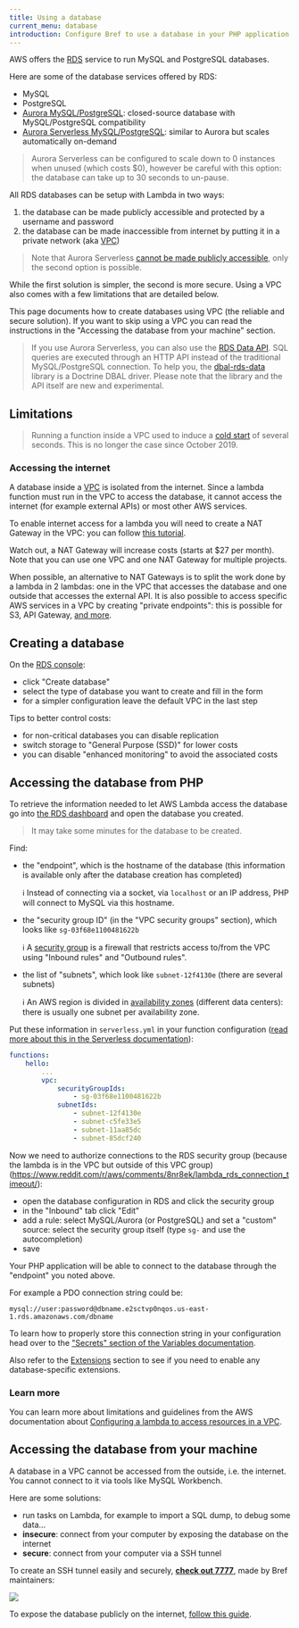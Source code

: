 ```yaml
---
title: Using a database
current_menu: database
introduction: Configure Bref to use a database in your PHP application on AWS Lambda.
---
```


AWS offers the [RDS](https://aws.amazon.com/rds/) service to run MySQL and PostgreSQL databases.

Here are some of the database services offered by RDS:

- MySQL
- PostgreSQL
- [Aurora MySQL/PostgreSQL](https://aws.amazon.com/rds/aurora/): closed-source database with MySQL/PostgreSQL compatibility
- [Aurora Serverless MySQL/PostgreSQL](https://aws.amazon.com/rds/aurora/serverless/): similar to Aurora but scales automatically on-demand

> Aurora Serverless can be configured to scale down to 0 instances when unused (which costs $0), however be careful with this option: the database can take up to 30 seconds to un-pause.

All RDS databases can be setup with Lambda in two ways:

1. the database can be made publicly accessible and protected by a username and password
2. the database can be made inaccessible from internet by putting it in a private network (aka [VPC](https://aws.amazon.com/vpc/))

> Note that Aurora Serverless [cannot be made publicly accessible](https://docs.aws.amazon.com/AmazonRDS/latest/AuroraUserGuide/aurora-serverless.html), only the second option is possible.

While the first solution is simpler, the second is more secure. Using a VPC also comes with a few limitations that are detailed below.

This page documents how to create databases using VPC (the reliable and secure solution). If you want to skip using a VPC you can read the instructions in the "Accessing the database from your machine" section.

> If you use Aurora Serverless, you can also use the [RDS Data API](https://docs.aws.amazon.com/AmazonRDS/latest/AuroraUserGuide/data-api.html). SQL queries are executed through an HTTP API instead of the traditional MySQL/PostgreSQL connection. To help you, the [dbal-rds-data](https://github.com/Nemo64/dbal-rds-data) library is a Doctrine DBAL driver. Please note that the library and the API itself are new and experimental.

## Limitations

> Running a function inside a VPC used to induce a [cold start](/docs/environment/performances.md#cold-starts) of several seconds. This is no longer the case since October 2019.

### Accessing the internet

A database inside a [VPC](https://aws.amazon.com/vpc/) is isolated from the internet. Since a lambda function must run in the VPC to access the database, it cannot access the internet (for example external APIs) or most other AWS services.

To enable internet access for a lambda you will need to create a NAT Gateway in the VPC: you can follow [this tutorial](https://medium.com/@philippholly/aws-lambda-enable-outgoing-internet-access-within-vpc-8dd250e11e12).

Watch out, a NAT Gateway will increase costs (starts at $27 per month). Note that you can use one VPC and one NAT Gateway for multiple projects.

When possible, an alternative to NAT Gateways is to split the work done by a lambda in 2 lambdas: one in the VPC that accesses the database and one outside that accesses the external API. It is also possible to access specific AWS services in a VPC by creating "private endpoints": this is possible for S3, API Gateway, [and more](https://docs.aws.amazon.com/en_pv/vpc/latest/userguide/vpc-endpoints-access.html).

## Creating a database

On the [RDS console](https://console.aws.amazon.com/rds/home):

- click "Create database"
- select the type of database you want to create and fill in the form
- for a simpler configuration leave the default VPC in the last step

Tips to better control costs:

- for non-critical databases you can disable replication
- switch storage to "General Purpose (SSD)" for lower costs
- you can disable "enhanced monitoring" to avoid the associated costs

## Accessing the database from PHP

To retrieve the information needed to let AWS Lambda access the database go into [the RDS dashboard](https://console.aws.amazon.com/rds/home#databases:) and open the database you created.

> It may take some minutes for the database to be created.

Find:

- the "endpoint", which is the hostname of the database (this information is available only after the database creation has completed)

    ℹ️ Instead of connecting via a socket, via `localhost` or an IP address, PHP will connect to MySQL via this hostname.
- the "security group ID" (in the "VPC security groups" section), which looks like `sg-03f68e1100481622b`

    ℹ️ A [security group](https://docs.aws.amazon.com/vpc/latest/userguide/VPC_SecurityGroups.html) is a firewall that restricts access to/from the VPC using "Inbound rules" and "Outbound rules".
- the list of "subnets", which look like `subnet-12f4130e` (there are several subnets)

    ℹ️ An AWS region is divided in [availability zones](https://docs.aws.amazon.com/AWSEC2/latest/UserGuide/using-regions-availability-zones.html) (different data centers): there is usually one subnet per availability zone.

Put these information in `serverless.yml` in your function configuration ([read more about this in the Serverless documentation](https://serverless.com/framework/docs/providers/aws/guide/functions/#vpc-configuration)):

```yaml
functions:
    hello:
        ...
        vpc:
            securityGroupIds:
                - sg-03f68e1100481622b
            subnetIds:
                - subnet-12f4130e
                - subnet-c5fe33e5
                - subnet-11aa85dc
                - subnet-85dcf240
```

Now we need to authorize connections to the RDS security group (because the lambda is in the VPC but outside of this VPC group) (https://www.reddit.com/r/aws/comments/8nr8ek/lambda_rds_connection_timeout/):

- open the database configuration in RDS and click the security group
- in the "Inbound" tab click "Edit"
- add a rule: select MySQL/Aurora (or PostgreSQL) and set a "custom" source: select the security group itself (type `sg-` and use the autocompletion)
- save

Your PHP application will be able to connect to the database through the "endpoint" you noted above.

For example a PDO connection string could be:

```
mysql://user:password@dbname.e2sctvp0nqos.us-east-1.rds.amazonaws.com/dbname
```

To learn how to properly store this connection string in your configuration head over to the ["Secrets" section of the Variables documentation](/docs/environment/variables.md#secrets).

Also refer to the [Extensions](/docs/environment/php.md#extensions) section to see if you need to enable any database-specific extensions.

### Learn more

You can learn more about limitations and guidelines from the AWS documentation about [Configuring a lambda to access resources in a VPC](https://docs.aws.amazon.com/lambda/latest/dg/vpc.html).

## Accessing the database from your machine

A database in a VPC cannot be accessed from the outside, i.e. the internet. You cannot connect to it via tools like MySQL Workbench.

Here are some solutions:

- run tasks on Lambda, for example to import a SQL dump, to debug some data…
- **insecure**: connect from your computer by exposing the database on the internet
- **secure**: connect from your computer via a SSH tunnel

To create an SSH tunnel easily and securely, **[check out 7777](https://port7777.com/?utm_source=bref)**, made by Bref maintainers:

[![](https://port7777.com/img/7777-social.png)](https://port7777.com/?utm_source=bref)

To expose the database publicly on the internet, [follow this guide](database-public.md).
